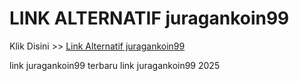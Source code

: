 # LINK ALTERNATIF juragankoin99

Klik Disini >> <a href="https://linksto.pages.dev/">Link Alternatif juragankoin99 </a>

link juragankoin99 terbaru
link juragankoin99 2025